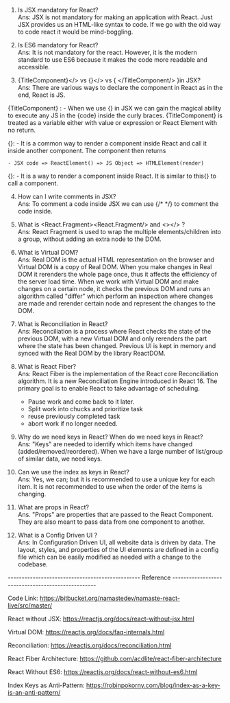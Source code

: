 
1. Is JSX mandatory for React?</br>
Ans: JSX is not mandatory for making an application with React. Just JSX provides us an HTML-like syntax to code. If we go with the old way to code react it would be mind-boggling.

2. Is ES6 mandatory for React?</br>
Ans: It is not mandatory for the react. However, it is the modern standard to use ES6 because it makes the code more readable and accessible.

3. {TitleComponent}</> vs {<TitleComponent/>}</> vs { <TitleComponent></TitleComponent/> }in JSX? </br>
Ans: There are various ways to declare the component in React as in the end, React is JS.

{TitleComponent} : 
    - When we use {} in JSX we can gain the magical ability to execute any JS in the {code} inside the curly braces. {TitleComponent} is treated as a variable either with value or expression or React Element with no return.

{<TitleComponent />}: 
    - It is a common way to render a component inside React and call it inside another component. The component then returns 

    - JSX code => ReactElement() => JS Object => HTMLElement(render)

{<TitleComponent></TitleComponent>}: 
    - It is a way to render a component inside React. It is similar to this{<TitleComponent />} to call a component.


4. How can I write comments in JSX?</br>
Ans: To comment a code inside JSX we can use {/* */} to comment the code inside.

5. What is <React.Fragment><React.Fragment/> and <></> ?</br>
Ans: React Fragment is used to wrap the multiple elements/children into a group, without adding an extra node to the DOM. 
    
6. What is Virtual DOM?</br>
Ans: Real DOM is the actual HTML representation on the browser and Virtual DOM is a copy of Real DOM. When you make changes in Real DOM it rerenders the whole page once, thus it affects the efficiency of the server load time. When we work with Virtual DOM and make changes on a certain node, it checks the previous DOM and runs an algorithm called "differ" which perform an inspection where changes are made and rerender certain node and represent the changes to the DOM. 

7. What is Reconciliation in React?</br>
Ans: Reconciliation is a process where React checks the state of the previous DOM, with a new Virtual DOM and only rerenders the part where the state has been changed. Previous UI is kept in memory and synced with the Real DOM by the library ReactDOM.

8. What is React Fiber?</br>
Ans: React Fiber is the implementation of the React core Reconciliation algorithm. It is a new Reconciliation Engine introduced in React 16. The primary goal is to enable React to take advantage of scheduling.

    - Pause work and come back to it later.
    - Split work into chucks and prioritize task
    - reuse previously completed task
    - abort work if no longer needed.

9. Why do we need keys in React? When do we need keys in React?</br>
Ans: "Keys" are needed to identify which items have changed (added/removed/reordered). When we have a large number of list/group of similar data, we need keys.
    
10. Can we use the index as keys in React?</br>
Ans: Yes, we can; but it is recommended to use a unique key for each item. It is not recommended to use when the order of the items is changing.
    
11. What are props in React?</br>
Ans. "Props" are properties that are passed to the React Component. They are also meant to pass data from one component to another.
    
12. What is a Config Driven UI ?</br>
Ans: In Configuration Driven UI, all website data is driven by data. The layout, styles, and properties of the UI elements are defined in a config file which can be easily modified as needed with a change to the codebase. 


------------------------------------------------ Reference --------------------------------------------------

Code Link: 
<a href="https://bitbucket.org/namastedev/namaste-react-live/src/master/">https://bitbucket.org/namastedev/namaste-react-live/src/master/</a>

React without JSX: 
<a href="https://reactjs.org/docs/react-without-jsx.html">https://reactjs.org/docs/react-without-jsx.html</a>

Virtual DOM: 
<a  href="https://reactjs.org/docs/faq-internals.html">https://reactjs.org/docs/faq-internals.html</a>

Reconciliation: 
<a href="https://reactjs.org/docs/reconciliation.html">https://reactjs.org/docs/reconciliation.html</a>

React Fiber Architecture: 
<a href="https://github.com/acdlite/react-fiber-architecture">https://github.com/acdlite/react-fiber-architecture</a>

React Without ES6: 
<a href="https://reactjs.org/docs/react-without-es6.html">https://reactjs.org/docs/react-without-es6.html</a>

Index Keys as Anti-Pattern: 
<a href="https://robinpokorny.com/blog/index-as-a-key-is-an-anti-pattern/">https://robinpokorny.com/blog/index-as-a-key-is-an-anti-pattern/</a>
